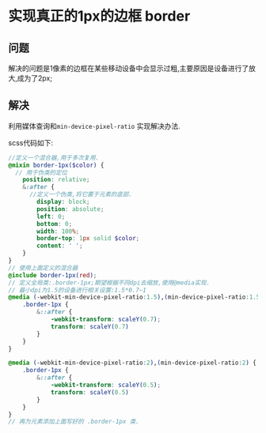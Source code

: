 # 实现真正的1px的边框 border  

## 问题  

解决的问题是1像素的边框在某些移动设备中会显示过粗,主要原因是设备进行了放大,成为了2px;  

## 解决  

利用媒体查询和`min-device-pixel-ratio` 实现解决办法.  

scss代码如下:  

```scss
//定义一个混合器,用于多次复用.
@mixin border-1px($color) {
  // 用于伪类的定位
	position: relative;
	&:after {
      //定义一个伪类,将它置于元素的底部.
		display: block;
		position: absolute;
		left: 0;
		bottom: 0;
		width: 100%;
		border-top: 1px solid $color;
		content: ' ';
	}
}
// 使用上面定义的混合器
@include border-1px(red);
// 定义全局类:.border-1px;期望根据不同dpi去缩放,使用@media实现.
// 最小dpi为1.5的设备进行相关设置:1.5*0.7~1
@media (-webkit-min-device-pixel-ratio:1.5),(min-device-pixel-ratio:1.5) {
	.border-1px {
		&::after {
			-webkit-transform: scaleY(0.7);
			transform: scaleY(0.7)
		}
	}
}

@media (-webkit-min-device-pixel-ratio:2),(min-device-pixel-ratio:2) {
	.border-1px {
		&::after {
			-webkit-transform: scaleY(0.5);
			transform: scaleY(0.5)
		}
	}
}
// 再为元素添加上面写好的 .border-1px 类.


```

